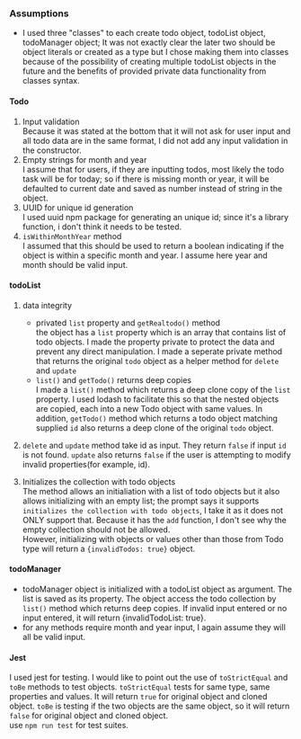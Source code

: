 ### Assumptions

- I used three "classes" to each create todo object, todoList object, todoManager object; It was not exactly clear the later two should be object literals or created as a type but I chose making them into classes because of the possibility of creating multiple todoList objects in the future and the benefits of provided private data functionality from classes syntax.

#### Todo
1. Input validation  
Because it was stated at the bottom that it will not ask for user input and all todo data are in the same format, I did not add any input validation in the constructor.
2. Empty strings for month and year  
I assume that for users, if they are inputting todos, most likely the todo task will be for today; so if there is missing month or year, it will be defaulted to current date and saved as number instead of string in the object.
3. UUID for unique id generation  
I used uuid npm package for generating an unique id; since it's a library function, i don't think it needs to be tested.
4. `isWithinMonthYear` method  
I assumed that this should be used to return a boolean indicating if the object is within a specific month and year. I assume here year and month should be valid input.

#### todoList
1. data integrity  
	- privated `list` property and `getRealtodo()` method  
the object has a `list` property which is an array that contains list of todo objects. I made the property private to protect the data and prevent any direct manipulation. I made a seperate private method that returns the original `todo` object as a helper method for `delete` and `update`
	- `list()` and `getTodo()` returns deep copies  
I made a `list()` method which returns a deep clone copy of the `list` property. I used lodash to facilitate this so that the nested objects are copied, each into a new Todo object with same values. In addition, `getTodo()` method which returns a todo object matching supplied `id` also returns a deep clone of the original `todo` object.

2.  `delete` and `update` method take id as input. They return `false` if input `id` is not found. `update` also returns `false` if the user is attempting to modify invalid properties(for example, id).  
3. Initializes the collection with todo objects  
The method allows an initialiation with a list of todo objects but it also allows initializing with an empty list; the prompt says it supports `initializes the collection with todo objects`, I take it as it does not ONLY support that. Because it has the `add` function, I don't see why the empty collection should not be allowed.  
However, initializing with objects or values other than those from Todo type will return a `{invalidTodos: true}` object.

#### todoManager
- todoManager object is initialized with a todoList object as argument. The list is saved as its property. The object access the todo collection by `list()` method which returns deep copies. If invalid input entered or no input entered, it will return {invalidTodoList: true}.  
- for any methods require month and year input, I again assume they will all be valid input.   

#### Jest
I used jest for testing. I would like to point out the use of `toStrictEqual` and `toBe` methods to test objects. `toStrictEqual` tests for same type, same properties and values. It will return `true` for original object and cloned object. `toBe` is testing if the two objects are the same object, so it will return `false` for original object and cloned object.  
use `npm run test` for test suites.  
